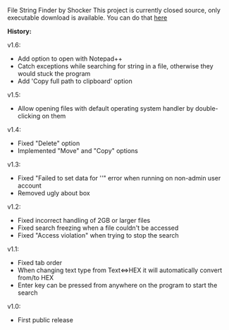 File String Finder by Shocker
This project is currently closed source, only executable download is available. You can do that [here](https://github.com/Shocker/soft_filestringfinder_/releases)

**History:**

v1.6:
- Add option to open with Notepad++
- Catch exceptions while searching for string in a file, otherwise they would stuck the program
- Add 'Copy full path to clipboard' option

v1.5:
- Allow opening files with default operating system handler by double-clicking on them

v1.4:
- Fixed "Delete" option
- Implemented "Move" and "Copy" options

v1.3:
- Fixed "Failed to set data for ''" error when running on non-admin user account
- Removed ugly about box

v1.2:
- Fixed incorrect handling of 2GB or larger files
- Fixed search freezing when a file couldn't be accessed
- Fixed "Access violation" when trying to stop the search

v1.1:
- Fixed tab order
- When changing text type from Text<=>HEX it will automatically convert from/to HEX
- Enter key can be pressed from anywhere on the program to start the search

v1.0:
- First public release
